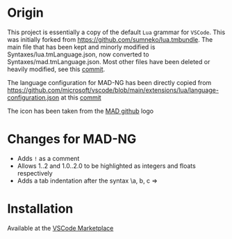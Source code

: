 # Origin

This project is essentially a copy of the default `Lua` grammar for `VSCode`. This was initially forked from https://github.com/sumneko/lua.tmbundle. The main file that has been kept and minorly modified is Syntaxes/lua.tmLanguage.json, now converted to Syntaxes/mad.tmLanguage.json. Most other files have been deleted or heavily modified, see this [commit](https://github.com/jgray-19/madng-language/commit/dfd270e83154f82ebb9ad50719c6499d73db9473).  

The language configuration for MAD-NG has been directly copied from https://github.com/microsoft/vscode/blob/main/extensions/lua/language-configuration.json at this [commit](https://github.com/microsoft/vscode/commit/e9bb8b306c94be2d66ec64f2da186e58399a08fd)

The icon has been taken from the [MAD github](https://github.com/MethodicalAcceleratorDesign) logo

# Changes for MAD-NG

- Adds `!` as a comment
- Allows 1..2 and 1.0..2.0 to be highlighted as integers and floats respectively
- Adds a tab indentation after the syntax \a, b, c => 

# Installation

Available at the [VSCode Marketplace](https://marketplace.visualstudio.com/items?itemName=jgray-19.mad-tmlanguage)
